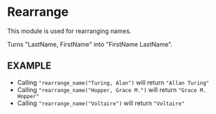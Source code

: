 Rearrange
=========

This module is used for rearranging names.

Turns "LastName, FirstName" into "FirstName LastName".

## EXAMPLE

  * Calling `"rearrange_name("Turing, Alan")` will return `"Allan Turing"`
  * Calling `"rearrange_name("Hopper, Grace M.")` will return `"Grace M. Hopper"`
  * Calling `"rearrange_name("Voltaire")` will return `"Voltaire"`
